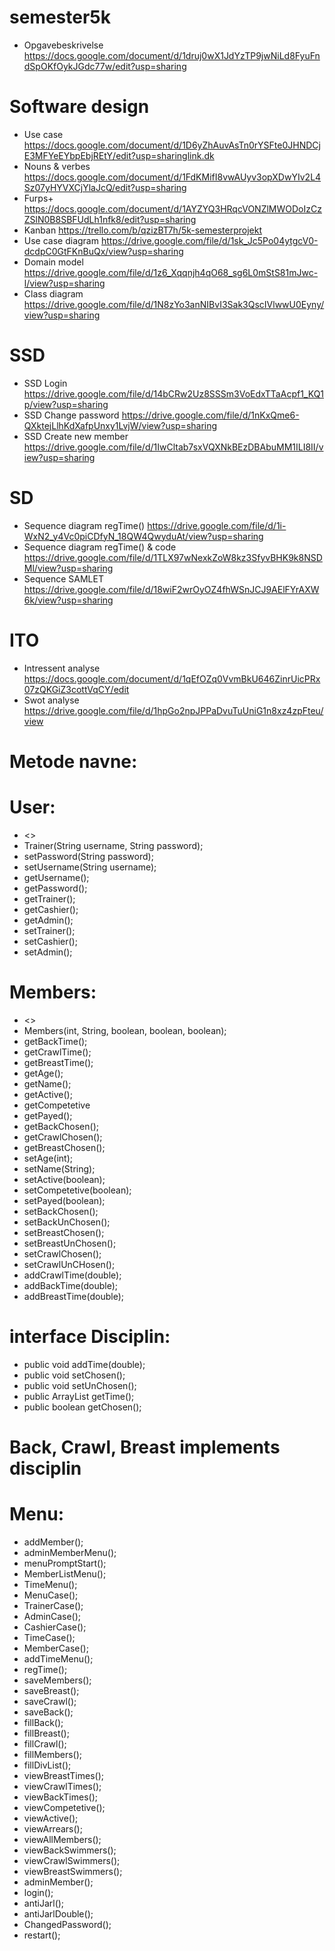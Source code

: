 # semester5k
- Opgavebeskrivelse
https://docs.google.com/document/d/1druj0wX1JdYzTP9jwNiLd8FyuFndSpOKfOykJGdc77w/edit?usp=sharing
# Software design
- Use case
https://docs.google.com/document/d/1D6yZhAuvAsTn0rYSFte0JHNDCjE3MFYeEYbpEbjREtY/edit?usp=sharinglink.dk
- Nouns & verbes
https://docs.google.com/document/d/1FdKMifI8vwAUyv3opXDwYIv2L4Sz07yHYVXCjYlaJcQ/edit?usp=sharing
- Furps+
https://docs.google.com/document/d/1AYZYQ3HRqcVONZlMWODoIzCzZSlN0B8SBFUdLh1nfk8/edit?usp=sharing
- Kanban
https://trello.com/b/qzizBT7h/5k-semesterprojekt
- Use case diagram
https://drive.google.com/file/d/1sk_Jc5Po04ytgcV0-dcdpC0GtFKnBuQx/view?usp=sharing
- Domain model
https://drive.google.com/file/d/1z6_Xqqnjh4qO68_sg6L0mStS81mJwc-l/view?usp=sharing
- Class diagram
https://drive.google.com/file/d/1N8zYo3anNIBvI3Sak3QscIVlwwU0Eyny/view?usp=sharing
# SSD
- SSD Login
https://drive.google.com/file/d/14bCRw2Uz8SSSm3VoEdxTTaAcpf1_KQ1p/view?usp=sharing
- SSD Change password
https://drive.google.com/file/d/1nKxQme6-QXktejLlhKdXafpUnxy1LvjW/view?usp=sharing
- SSD Create new member
https://drive.google.com/file/d/1IwCltab7sxVQXNkBEzDBAbuMM1ILI8II/view?usp=sharing
 
# SD
- Sequence diagram regTime()
https://drive.google.com/file/d/1i-WxN2_y4Vc0piCDfyN_18QW4QwyduAt/view?usp=sharing
- Sequence diagram regTime() & code
https://drive.google.com/file/d/1TLX97wNexkZoW8kz3SfyvBHK9k8NSDMl/view?usp=sharing
- Sequence SAMLET
https://drive.google.com/file/d/18wiF2wrOyOZ4fhWSnJCJ9AElFYrAXW6k/view?usp=sharing

# ITO
- Intressent analyse
https://docs.google.com/document/d/1qEfOZq0VvmBkU646ZinrUicPRx07zQKGiZ3cottVqCY/edit
- Swot analyse
https://drive.google.com/file/d/1hpGo2npJPPaDvuTuUniG1n8xz4zpFteu/view
# Metode navne:
# User:
- <<constructor>>
- Trainer(String username, String password);
- setPassword(String password);
- setUsername(String username);
- getUsername();
- getPassword();
- getTrainer();
- getCashier();
- getAdmin();
- setTrainer();
- setCashier();
- setAdmin(); 
# Members:
- <<constructor>>
- Members(int, String, boolean, boolean, boolean);
- getBackTime();
- getCrawlTime();
- getBreastTime();
- getAge();
- getName();
- getActive();
- getCompetetive
- getPayed(); 
- getBackChosen();
- getCrawlChosen(); 
- getBreastChosen();
- setAge(int);
- setName(String);
- setActive(boolean); 
- setCompetetive(boolean);
- setPayed(boolean);
- setBackChosen();
- setBackUnChosen();
- setBreastChosen();
- setBreastUnChosen();
- setCrawlChosen();
- setCrawlUnCHosen();
- addCrawlTime(double);
- addBackTime(double);
- addBreastTime(double);
 # interface Disciplin:
- public void addTime(double);
- public void setChosen();
- public void setUnChosen();
- public ArrayList<Double> getTime();
- public boolean getChosen();
# Back, Crawl, Breast implements disciplin 
# Menu:
- addMember();
- adminMemberMenu();
- menuPromptStart();
- MemberListMenu();
- TimeMenu();
- MenuCase();
- TrainerCase();
- AdminCase();
- CashierCase();
- TimeCase();
- MemberCase();
- addTimeMenu();
- regTime();
- saveMembers();
- saveBreast();
- saveCrawl();
- saveBack();
- fillBack();
- fillBreast();
- fillCrawl();
- fillMembers();
- fillDivList();
- viewBreastTimes();
- viewCrawlTimes();
- viewBackTimes();
- viewCompetetive();
- viewActive();
- viewArrears();
- viewAllMembers();
- viewBackSwimmers();
- viewCrawlSwimmers();
- viewBreastSwimmers();
- adminMember();
- login();
- antiJarl();
- antiJarlDouble();
- ChangedPassword();
- restart(); 
 
